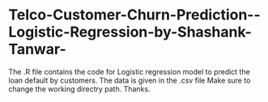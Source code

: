 # Telco-Customer-Churn-Prediction--Logistic-Regression-by-Shashank-Tanwar-
The .R file contains the code for Logistic regression model to predict the loan default by customers. 
The data is given in the .csv file
Make sure to change the working directry path. 
Thanks.
